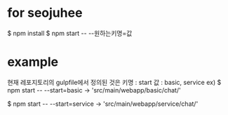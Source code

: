 # for seojuhee

$ npm install
$ npm start -- --원하는키명=값

# example

현재 레포지토리의 gulpfile에서 정의된 것은
키명 : start
값 : basic, service
ex)
$ npm start -- --start=basic
-> 'src/main/webapp/basic/chat/'

$ npm start -- --start=service
-> 'src/main/webapp/service/chat/'